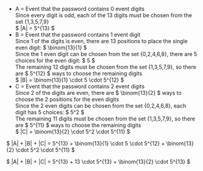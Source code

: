 <ul>
	<li> A = Event that the password contains 0 event digits <br/>
	Since every digit is odd, each of the 13 digits must be chosen from the set {1,3,5,7,9} <br/>
	$ |A| = 5^{13} $
	<li> B = Event that the password contains 1 event digit <br/>
	Since 1 of the digits is even, there are 13 positions to place the single even digit: $ \binom{13}{1} $ <br/>
	Since the 1 even digit can be chosen from the set {0,2,4,6,8}, there are 5 choices for the even digit: $ 5 $ <br/>
	The remaining 12 digits must be chosen from the set {1,3,5,7,9}, so there are $ 5^{12} $ ways to choose the remaining digits<br/> 
	$ |B| = \binom{13}{1} \cdot 5 \cdot 5^{12} $
	<li>  C = Event that the password contains 2 event digits <br/>
	Since 2 of the digits are even, there are $ \binom{13}{2} $ ways to choose the 2 positions for the even digits <br/>
	Since the 2 even digits can be chosen from the set {0,2,4,6,8}, each digit has 5 choices: $ 5^2 $ <br/>
	The remaining 11 digits must be chosen from the set {1,3,5,7,9}, so there are $ 5^{11} $ ways to choose the remaining digits <br/>
	$ |C| = \binom{13}{2} \cdot 5^2 \cdot 5^{11} $
</ul>

$ |A| + |B| + |C| = 5^{13} + \binom{13}{1} \cdot 5 \cdot 5^{12} + \binom{13}{2} \cdot 5^2 \cdot 5^{11} $

$ |A| + |B| + |C| = 5^{13} + 13 \cdot 5^{13} + \binom{13}{2} \cdot 5^{13} $
